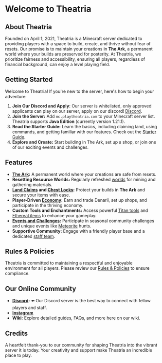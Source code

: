 # Welcome to Theatria

## About Theatria

Founded on April 1, 2021, Theatria is a Minecraft server dedicated to providing players with a space to build, create, and thrive without fear of resets. Our promise is to maintain your creations in **The Ark**, a permanent world where your builds are preserved for posterity. At Theatria, we prioritize fairness and accessibility, ensuring all players, regardless of financial background, can enjoy a level playing field.

## Getting Started

Welcome to Theatria! If you're new to the server, here's how to begin your adventure:

1. **Join Our Discord and Apply:** Our server is whitelisted, only approved applicants can play on our server, apply on our discord! [Discord](https://discord.gg/jYS5rR2HxP).
2. **Join the Server:** Add `mc.playtheatria.com` to your Minecraft server list. Theatria supports **Java Edition** (currently version 1.21.1).
3. **Read the Starter Guide:** Learn the basics, including claiming land, using commands, and getting familiar with our features. Check out the [Starter Guide](./support/getting-started.md).
4. **Explore and Create:** Start building in The Ark, set up a shop, or join one of our exciting events and challenges.

## Features

- **[The Ark](./gameplay-features/worlds-dimensions.md#the-ark):** A permanent world where your creations are safe from resets.
- **Resetting Resource Worlds:** Regularly refreshed [worlds](./gameplay-features/worlds-dimensions.md#mining-world) for mining and gathering materials.
- **[Land Claims](./gameplay-features/land-claiming.md) and [Chest Locks](./gameplay-features/chest-locks.md):** Protect your builds in **The Ark** and secure your items with ease.
- **Player-Driven [Economy](./gameplay-features/economy/README.md):** Earn and trade Denarii, set up shops, and participate in the thriving economy.
- **Custom Tools and Enchantments:** Access powerful [Titan tools](./gameplay-features/titan-tools/README.md) and [Ethereal items](./gameplay-features/ethereal-items/README.md) to enhance your gameplay.
- **[Events and Challenges](./events-challenges/README.md):** Participate in seasonal community challenges and unique events like [Meteorite](./events-challenges/meteorites.md) hunts.
- **Supportive Community:** Engage with a friendly player base and a dedicated [staff team](./support/staff/README.md).

## Rules & Policies

Theatria is committed to maintaining a respectful and enjoyable environment for all players. Please review our [Rules & Policies](rules-policies/README.md) to ensure compliance.

## Our Online Community 

- **[Discord](https://discord.gg/jYS5rR2HxP):** ⬅️ Our Discord server is the best way to connect with fellow players and staff.
- **[Instagram](https://www.instagram.com/theatriaofficial/)**
- **Wiki:** Explore detailed guides, FAQs, and more here on our wiki.

## Credits

A heartfelt thank-you to our community for shaping Theatria into the vibrant server it is today. Your creativity and support make Theatria an incredible place to play.

